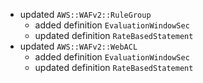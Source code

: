 - updated `AWS::WAFv2::RuleGroup`
  - added definition `EvaluationWindowSec`
  - updated definition `RateBasedStatement`
- updated `AWS::WAFv2::WebACL`
  - added definition `EvaluationWindowSec`
  - updated definition `RateBasedStatement`
